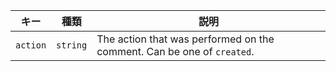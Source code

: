 | キー       | 種類       | 説明                                                                     |
| -------- | -------- | ---------------------------------------------------------------------- |
| `action` | `string` | The action that was performed on the comment. Can be one of `created`. |